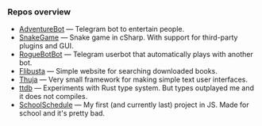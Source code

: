 ### Repos overview

- [AdventureBot](https://github.com/iliakonnov/AdventureBot) — Telegram bot to entertain people.
- [SnakeGame](https://github.com/iliakonnov/snakeGame_csharp) — Snake game in cSharp. With support for third-party plugins and GUI.
- [RogueBotBot](https://github.com/iliakonnov/RogueBotBot) — Telegram userbot that automatically plays with another bot.
- [Flibusta](https://github.com/iliakonnov/flibusta) — Simple website for searching downloaded books.
- [Thuja](https://github.com/ik-hse-projects/Thuja) — Very small framework for making simple text user interfaces.
- [ttdb](https://github.com/iliakonnov/ttdb) — Experiments with Rust type system. But types outplayed me and it does not compiles.
- [SchoolSchedule](https://github.com/iliakonnov/SchoolSchedule) — My first (and currently last) project in JS. Made for school and it's pretty bad.
